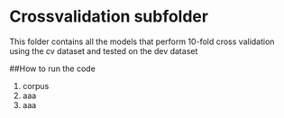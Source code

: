 # Crossvalidation subfolder

This folder contains all the models that perform 10-fold cross validation using the cv dataset and tested on the dev dataset


##How to run the code
1. corpus
2. aaa
3. aaa
